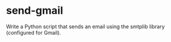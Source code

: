 # send-gmail
Write a Python script that sends an email using the smtplib library (configured for Gmail).
